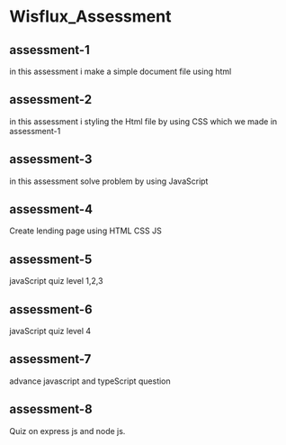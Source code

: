 # Wisflux_Assessment

## assessment-1

in this assessment i make a simple document file using html

## assessment-2

in this assessment i styling the Html file by using CSS which we made in assessment-1

## assessment-3

in this assessment solve problem by using JavaScript

## assessment-4

Create lending page using HTML CSS JS

## assessment-5

javaScript quiz level 1,2,3

## assessment-6

javaScript quiz level 4

## assessment-7

advance javascript and typeScript question

## assessment-8

Quiz on express js and node js.